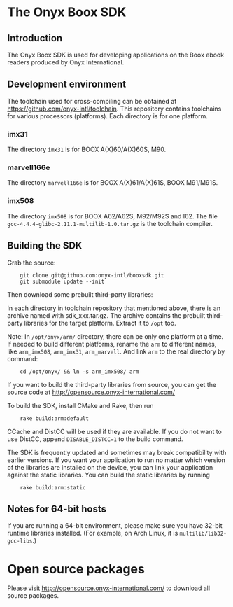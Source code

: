 

# The Onyx Boox SDK

## Introduction

The Onyx Boox SDK is used for developing applications on the Boox
ebook readers produced by Onyx International.

## Development environment

The toolchain used for cross-compiling can be obtained at
https://github.com/onyx-intl/toolchain. This repository contains toolchains for various processors (platforms). Each directory is for one platform.

### imx31
The directory `imx31` is for BOOX A(X)60/A(X)60S, M90.

### marvell166e
The directory `marvell166e` is for BOOX A(X)61/A(X)61S, BOOX M91/M91S.

### imx508
The directory `imx508` is for BOOX A62/A62S, M92/M92S and I62. The file `gcc-4.4.4-glibc-2.11.1-multilib-1.0.tar.gz` is the toolchain compiler.

## Building the SDK

Grab the source:
```
    git clone git@github.com:onyx-intl/booxsdk.git
    git submodule update --init
```
Then download some prebuilt third-party libraries:

In each directory in toolchain repository that mentioned above, there is an archive named with sdk_xxx.tar.gz. The archive contains the prebuilt third-party libraries for the target platform. Extract it to `/opt` too.
    
Note: In `/opt/onyx/arm/` directory, there can be only one platform at a time. If needed to build different platforms, rename the `arm` to different names, like `arm_imx508`, `arm_imx31`, `arm_marvell`. And link `arm` to the real directory by command:
    
```
    cd /opt/onyx/ && ln -s arm_imx508/ arm
```

If you want to build the third-party libraries from source, you can
get the source code at http://opensource.onyx-international.com/

To build the SDK, install CMake and Rake, then run
```
    rake build:arm:default
```
CCache and DistCC will be used if they are available. If you do not
want to use DistCC, append `DISABLE_DISTCC=1` to the build command.

The SDK is frequently updated and sometimes may break compatibility
with earlier versions. If you want your application to run no matter
which version of the libraries are installed on the device, you can
link your application against the static libraries. You can build the
static libraries by running
```
    rake build:arm:static
```
## Notes for 64-bit hosts

If you are running a 64-bit environment, please make sure you have
32-bit runtime libraries installed. (For example, on Arch Linux, it is `multilib/lib32-gcc-libs`.)


# Open source packages

Please visit http://opensource.onyx-international.com/ to download all source packages.

